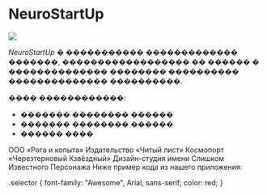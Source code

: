 # NeuroStartUp

![](./logo.png)

*NeuroStartUp* � ����������� ������������� �������, ������������������ �� ������ � �������������� 
 �������� ���������� �������������� ����������.

���� ������������:
* ������� �������� ������
* ������� �������� ������
* ������ ����

ООО «Рога и копыта»
Издательство «Читый лист»
Космопорт «Черезтерновый Кзвёздный»
Дизайн-студия имени Слишком Известного Персонажа
Ниже пример кода из нашего приложения:

.selector {
  font-family: "Awesome", Arial, sans-serif;
  color: red;
}